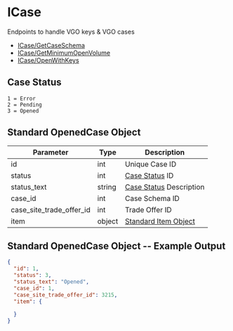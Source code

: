 # ICase

Endpoints to handle VGO keys & VGO cases

- [ICase/GetCaseSchema](ICase/GetCaseSchema.md)
- [ICase/GetMinimumOpenVolume](ICase/GetMinimumOpenVolume.md)
- [ICase/OpenWithKeys](ICase/OpenWithKeys.md)

## Case Status
```
1 = Error
2 = Pending
3 = Opened
```

## Standard OpenedCase Object

Parameter | Type | Description
--------- | -----| -------- 
id | int | Unique Case ID
status | int | [Case Status](/ICase.md#case-status) ID
status_text | string | [Case Status](/ICase.md#case-status) Description
case_id | int | Case Schema ID
case_site_trade_offer_id | int | Trade Offer ID
item | object | [Standard Item Object](/IItem.md#standard-item-object)

## Standard OpenedCase Object -- Example Output
```json
{
  "id": 1,
  "status": 3,
  "status_text": "Opened",
  "case_id": 1,
  "case_site_trade_offer_id": 3215,
  "item": {
  
  }
}
```
